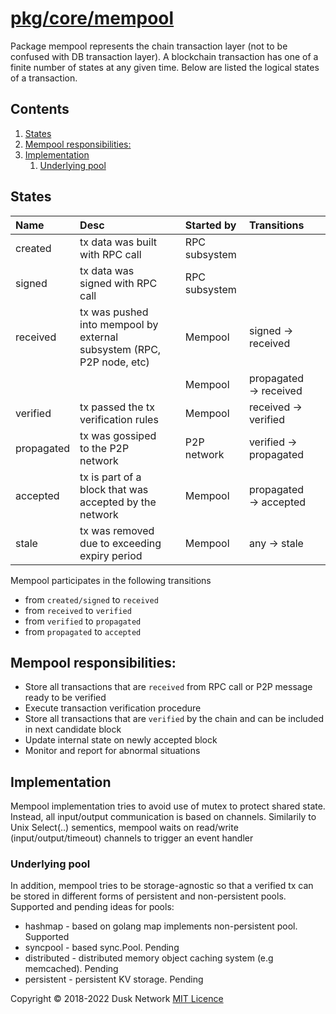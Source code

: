# [pkg/core/mempool](./pkg/core/mempool)

Package mempool represents the chain transaction layer \(not to be confused with
DB transaction layer\). A blockchain transaction has one of a finite number of
states at any given time. Below are listed the logical states of a transaction.

<!-- ToC start -->

## Contents

1. [States](#states)
1. [Mempool responsibilities:](#mempool-responsibilities:)
1. [Implementation](#implementation)
    1. [Underlying pool](#underlying-pool)

<!-- ToC end -->

## States

| Name | Desc |  | Started by | Transitions |  |
| :--- | :--- | :--- | :--- | :--- | :--- |
| created | tx data was built with RPC call |  | RPC subsystem |  |  |
| signed | tx data was signed with RPC call |  | RPC subsystem |  |  |
| received | tx was pushed into mempool by external subsystem \(RPC, P2P node, etc\) |  | Mempool | signed -&gt; received |  |
|  |  |  | Mempool | propagated -&gt; received |  |
| verified | tx passed the tx verification rules |  | Mempool | received -&gt; verified |  |
| propagated | tx was gossiped to the P2P network |  | P2P network | verified -&gt; propagated |  |
| accepted | tx is part of a block that was accepted by the network |  | Mempool | propagated -&gt; accepted |  |
| stale | tx was removed due to exceeding expiry period |  | Mempool | any -&gt; stale |  |

Mempool participates in the following transitions

* from `created/signed` to `received`
* from `received` to `verified`
* from `verified` to `propagated`
* from `propagated` to `accepted`

## Mempool responsibilities:

* Store all transactions that are `received` from RPC call or P2P message ready
  to be verified
* Execute transaction verification procedure
* Store all transactions that are `verified` by the chain and can be included in
  next candidate block
* Update internal state on newly accepted block
* Monitor and report for abnormal situations

## Implementation

Mempool implementation tries to avoid use of mutex to protect shared state.
Instead, all input/output communication is based on channels. Similarily to Unix
Select\(..\) sementics, mempool waits on read/write \(input/output/timeout\)
channels to trigger an event handler

### Underlying pool

In addition, mempool tries to be storage-agnostic so that a verified tx can be
stored in different forms of persistent and non-persistent pools. Supported and
pending ideas for pools:

* hashmap - based on golang map implements non-persistent pool. Supported
* syncpool - based sync.Pool. Pending
* distributed - distributed memory object caching system \(e.g memcached\).
  Pending
* persistent - persistent KV storage. Pending

Copyright © 2018-2022 Dusk Network
[MIT Licence](https://github.com/dusk-network/dusk-blockchain/blob/master/LICENSE)
